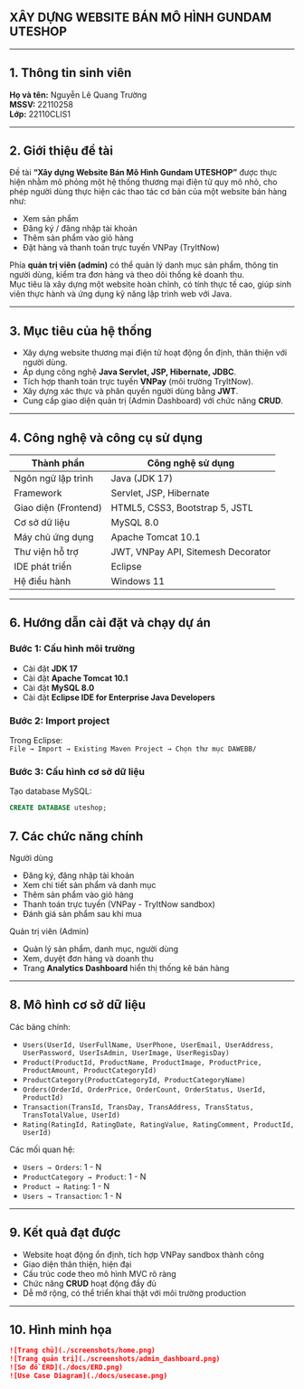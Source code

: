 ## XÂY DỰNG WEBSITE BÁN MÔ HÌNH GUNDAM UTESHOP

---

## 1. Thông tin sinh viên  
**Họ và tên:** Nguyễn Lê Quang Trường  
**MSSV:** 22110258  
**Lớp:** 22110CLIS1  

---

## 2. Giới thiệu đề tài  

Đề tài **“Xây dựng Website Bán Mô Hình Gundam UTESHOP”** được thực hiện nhằm mô phỏng một hệ thống thương mại điện tử quy mô nhỏ, cho phép người dùng thực hiện các thao tác cơ bản của một website bán hàng như:  
- Xem sản phẩm  
- Đăng ký / đăng nhập tài khoản  
- Thêm sản phẩm vào giỏ hàng  
- Đặt hàng và thanh toán trực tuyến VNPay (TryItNow)

Phía **quản trị viên (admin)** có thể quản lý danh mục sản phẩm, thông tin người dùng, kiểm tra đơn hàng và theo dõi thống kê doanh thu.  
Mục tiêu là xây dựng một website hoàn chỉnh, có tính thực tế cao, giúp sinh viên thực hành và ứng dụng kỹ năng lập trình web với Java.

---

## 3. Mục tiêu của hệ thống  

- Xây dựng website thương mại điện tử hoạt động ổn định, thân thiện với người dùng.  
- Áp dụng công nghệ **Java Servlet, JSP, Hibernate, JDBC**.  
- Tích hợp thanh toán trực tuyến **VNPay** (môi trường TryItNow).  
- Xây dựng xác thực và phân quyền người dùng bằng **JWT**.  
- Cung cấp giao diện quản trị (Admin Dashboard) với chức năng **CRUD**.

---

## 4. Công nghệ và công cụ sử dụng  

| Thành phần                | Công nghệ sử dụng                     |
|---------------------------|--------------------------------------|
| Ngôn ngữ lập trình        | Java (JDK 17)                        |
| Framework                 | Servlet, JSP, Hibernate              |
| Giao diện (Frontend)      | HTML5, CSS3, Bootstrap 5, JSTL       |
| Cơ sở dữ liệu             | MySQL 8.0                            |
| Máy chủ ứng dụng          | Apache Tomcat 10.1                   |
| Thư viện hỗ trợ           | JWT, VNPay API, Sitemesh Decorator   |
| IDE phát triển            | Eclipse                              |
| Hệ điều hành              | Windows 11                           |

---



## 6. Hướng dẫn cài đặt và chạy dự án  

### **Bước 1: Cấu hình môi trường**  
- Cài đặt **JDK 17**  
- Cài đặt **Apache Tomcat 10.1**  
- Cài đặt **MySQL 8.0**  
- Cài đặt **Eclipse IDE for Enterprise Java Developers**

### **Bước 2: Import project**  
Trong Eclipse:  
`File → Import → Existing Maven Project → Chọn thư mục DAWEBB/`

### **Bước 3: Cấu hình cơ sở dữ liệu**  
Tạo database MySQL:  
```sql
CREATE DATABASE uteshop;

```

## **7. Các chức năng chính**
 Người dùng
+ Đăng ký, đăng nhập tài khoản  
+ Xem chi tiết sản phẩm và danh mục  
+ Thêm sản phẩm vào giỏ hàng  
+ Thanh toán trực tuyến (VNPay - TryItNow sandbox)  
+ Đánh giá sản phẩm sau khi mua  

Quản trị viên (Admin)
+ Quản lý sản phẩm, danh mục, người dùng  
+ Xem, duyệt đơn hàng và doanh thu  
+ Trang **Analytics Dashboard** hiển thị thống kê bán hàng  

---

## **8. Mô hình cơ sở dữ liệu**

Các bảng chính:
- `Users(UserId, UserFullName, UserPhone, UserEmail, UserAddress, UserPassword, UserIsAdmin, UserImage, UserRegisDay)`
- `Product(ProductId, ProductName, ProductImage, ProductPrice, ProductAmount, ProductCategoryId)`
- `ProductCategory(ProductCategoryId, ProductCategoryName)`
- `Orders(OrderId, OrderPrice, OrderCount, OrderStatus, UserId, ProductId)`
- `Transaction(TransId, TransDay, TransAddress, TransStatus, TransTotalValue, UserId)`
- `Rating(RatingId, RatingDate, RatingValue, RatingComment, ProductId, UserId)`

Các mối quan hệ:
- `Users → Orders`: 1 - N  
- `ProductCategory → Product`: 1 - N  
- `Product → Rating`: 1 - N  
- `Users → Transaction`: 1 - N  

---

## **9. Kết quả đạt được**

- Website hoạt động ổn định, tích hợp VNPay sandbox thành công  
- Giao diện thân thiện, hiện đại  
- Cấu trúc code theo mô hình MVC rõ ràng
- Chức năng **CRUD** hoạt động đầy đủ  
- Dễ mở rộng, có thể triển khai thật với môi trường production  

---

## **10. Hình minh họa**

```markdown
![Trang chủ](./screenshots/home.png)
![Trang quản trị](./screenshots/admin_dashboard.png)
![Sơ đồ ERD](./docs/ERD.png)
![Use Case Diagram](./docs/usecase.png)

